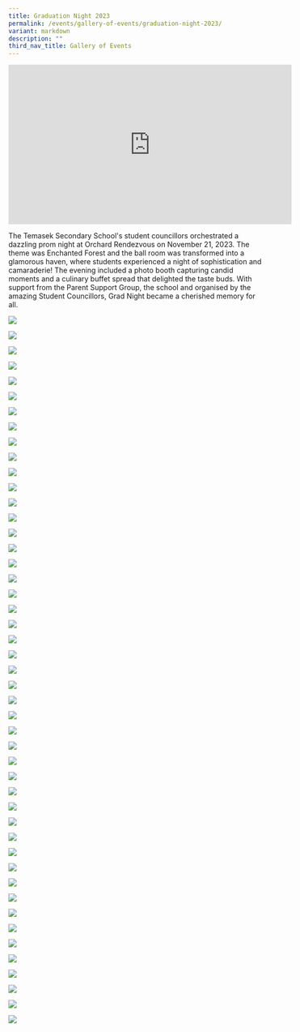 ```yaml
---
title: Graduation Night 2023
permalink: /events/gallery-of-events/graduation-night-2023/
variant: markdown
description: ""
third_nav_title: Gallery of Events
---
```

<iframe allowfullscreen="" allow="accelerometer; autoplay; clipboard-write; encrypted-media; gyroscope; picture-in-picture; web-share" frameborder="0" title="YouTube video player" src="https://www.youtube.com/embed/f4XyAfDEm1c?si=_LY67sdf8MOW_whQ" height="315" width="560"></iframe>

The Temasek Secondary School's student councillors orchestrated a dazzling prom night at Orchard Rendezvous on November 21, 2023. The theme was Enchanted Forest and the ball room was transformed into a glamorous haven, where students experienced a night of sophistication and camaraderie! The evening included a photo booth capturing candid moments and a culinary buffet spread that delighted the taste buds. With support from the Parent Support Group, the school and organised by the amazing Student Councillors, Grad Night became a cherished memory for all.

![](/images/2023_TMS_Grad_Night_00.png)

![](/images/2023_TMS_Grad_Night_01.png)

![](/images/2023_TMS_Grad_Night_02.png)

![](/images/2023_TMS_Grad_Night_03.png)

![](/images/2023_TMS_Grad_Night_04.png)

![](/images/2023_TMS_Grad_Night_05.png)

![](/images/2023_TMS_Grad_Night_06.png)

![](/images/2023_TMS_Grad_Night_07.png)

![](/images/2023_TMS_Grad_Night_08.png)

![](/images/2023_TMS_Grad_Night_09.png)

![](/images/2023_TMS_Grad_Night_10.png)

![](/images/2023_TMS_Grad_Night_11.png)

![](/images/2023_TMS_Grad_Night_12.png)

![](/images/2023_TMS_Grad_Night_13.png)

![](/images/2023_TMS_Grad_Night_14.png)

![](/images/2023_TMS_Grad_Night_15.png)

![](/images/2023_TMS_Grad_Night_16.png)

![](/images/2023_TMS_Grad_Night_17.png)

![](/images/2023_TMS_Grad_Night_18.png)

![](/images/2023_TMS_Grad_Night_19.png)

![](/images/2023_TMS_Grad_Night_20.png)

![](/images/2023_TMS_Grad_Night_21.png)

![](/images/2023_TMS_Grad_Night_22.png)

![](/images/2023_TMS_Grad_Night_23.png)

![](/images/2023_TMS_Grad_Night_24.png)

![](/images/2023_TMS_Grad_Night_25.png)

![](/images/2023_TMS_Grad_Night_26.png)

![](/images/2023_TMS_Grad_Night_27.png)

![](/images/2023_TMS_Grad_Night_28.png)

![](/images/2023_TMS_Grad_Night_29.png)

![](/images/2023_TMS_Grad_Night_30.png)

![](/images/2023_TMS_Grad_Night_31.png)

![](/images/2023_TMS_Grad_Night_32.png)

![](/images/2023_TMS_Grad_Night_33.png)

![](/images/2023_TMS_Grad_Night_34.png)

![](/images/2023_TMS_Grad_Night_35.png)

![](/images/2023_TMS_Grad_Night_36.png)

![](/images/2023_TMS_Grad_Night_37.png)

![](/images/2023_TMS_Grad_Night_38.png)

![](/images/2023_TMS_Grad_Night_39.png)

![](/images/2023_TMS_Grad_Night_40.png)

![](/images/2023_TMS_Grad_Night_41.png)

![](/images/2023_TMS_Grad_Night_42.png)

![](/images/2023_TMS_Grad_Night_43.png)

![](/images/2023_TMS_Grad_Night_44.png)

![](/images/2023_TMS_Grad_Night_45.png)

![](/images/2023_TMS_Grad_Night_46.png)